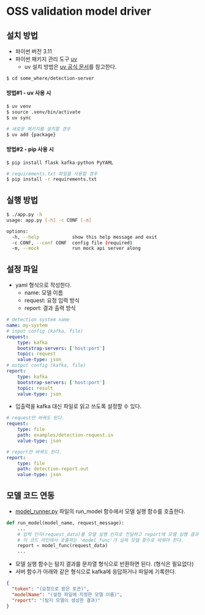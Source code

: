 # OSS validation model driver

## 설치 방법

- 파이썬 버전 3.11
- 파이썬 패키지 관리 도구 [uv](https://docs.astral.sh/uv/)
  - uv 설치 방법은 [uv 공식 문서](https://github.com/astral-sh/uv?tab=readme-ov-file#installation)를 참고한다.
```bash
$ cd some_where/detection-server
```

#### 방법#1 - uv 사용 시

```bash
$ uv venv
$ source .venv/bin/activate
$ uv sync

# 새로운 패키지를 설치할 경우
$ uv add {package}
```


#### 방법#2 - pip 사용 시

```bash
$ pip install flask kafka-python PyYAML

# requirements.txt 파일을 사용할 경우
$ pip install -r requirements.txt
```

## 실행 방법

```bash
$ ./app.py -h
usage: app.py [-h] -c CONF [-m]

options:
  -h, --help            show this help message and exit
  -c CONF, --conf CONF  config file (required)
  -m, --mock            run mock api server along
```

## 설정 파일

- yaml 형식으로 작성한다.
  - name: 모델 이름
  - request: 요청 입력 방식
  - report: 결과 출력 방식
```yaml
# detection system name
name: my-system
# input config (kafka, file)
request:
    type: kafka
    bootstrap-servers: ['host:port']
    topic: request
    value-type: json
# output config (kafka, file)
report:
    type: kafka
    bootstrap-servers: ['host:port']
    topic: result
    value-type: json
```

- 입출력을 kafka 대신 파일로 읽고 쓰도록 설정할 수 있다.
```yaml
# request만 바꿔도 된다.
request:
    type: file
    path: examples/detection-request.in
    value-type: json

# report만 바꿔도 된다.
report:
    type: file
    path: detection-report.out
    value-type: json
```

## 모델 코드 연동

- [model_runner.py](model_runner.py) 파일의 run_model 함수에서 모델 실행 함수를 호출한다.
```python
def run_model(model_name, request_message):
    ...
    # 입력 인자(request_data)를 모델 실행 인자로 전달하고 report에 모델 실행 결과 저장
    # 이 코드 라인에서 호출하는 'model_func'가 실제 모델 함수로 바꿔야 한다.
    report = model_func(request_data)
    ...
```

- 모델 실행 함수는 탐지 결과를 문자열 형식으로 반환하면 된다. (형식은 필요없다)
- 서버 함수가 아래와 같은 형식으로 kafka에 응답하거나 파일에 기록한다.
```json
{
  "token": "(요청으로 받은 토큰)",
  "modelName": "(설정 파일에 지정한 모델 이름)",
  "report": "(탐지 모델이 생성한 결과)"
}
```
